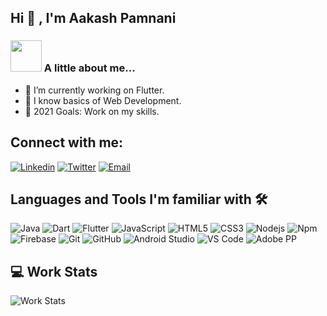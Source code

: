 ## Hi 👋 , I'm Aakash Pamnani

### <img src="https://media3.giphy.com/media/GasKeLJHeOD4K50B7V/giphy.gif?cid=ecf05e47gre5hqmval2mytgllbn49cu0g5lbn6b3ujz8ejpk&rid=giphy.gif&ct=s" width="50"> A little about me...
- 🔭 I’m currently working on Flutter.
- 🌱 I know basics of Web Development.
- 🥅 2021 Goals: Work on my skills.


## Connect with me:

[![Linkedin](https://img.shields.io/badge/LinkedIn-blue.svg?style=for-the-badge&logo=linkedin)][linkedin]
[![Twitter](https://img.shields.io/badge/Twitter-skyblue.svg?style=for-the-badge&logo=twitter)][twitter]
[![Email](https://img.shields.io/badge/Email-white?style=for-the-badge&logo=google-chat)](mailto:aakashpsindhi@gmail.com)
<br />

## Languages and Tools I'm familiar with 🛠 

![Java](https://img.shields.io/badge/-Java-5B4638?style=flat-square&logo=java&logoColor=ffffff)
![Dart](https://img.shields.io/badge/-Dart-000000?style=flat-square&logo=dart&logoColor=ffffff)
![Flutter](https://img.shields.io/badge/-Flutter-0000FF?style=flat-square&logo=Flutter&logoColor=ffffff)
![JavaScript](https://img.shields.io/badge/-JavaScript-%23F7DF1C?style=flat-square&logo=javascript&logoColor=000000&labelColor=%23F7DF1C&color=%23FFCE5A)
![HTML5](https://img.shields.io/badge/-HTML5-%23E44D27?style=flat-square&logo=html5&logoColor=ffffff)
![CSS3](https://img.shields.io/badge/-CSS3-%231572B6?style=flat-square&logo=css3)
![Nodejs](https://img.shields.io/badge/-Nodejs-339933?style=flat-square&logo=Node.js&logoColor=ffffff)
![Npm](https://img.shields.io/badge/-npm-CB3837?style=flat-square&logo=npm)
![Firebase](https://img.shields.io/badge/-Firebase-FFCA28?style=flat-square&logo=firebase&logoColor=ffffff)
![Git](https://img.shields.io/badge/-Git-%23F05032?style=flat-square&logo=git&logoColor=%23ffffff)
![GitHub](https://img.shields.io/badge/-GitHub-181717?style=flat-square&logo=github)
![Android Studio](https://img.shields.io/badge/-AndroidStudio-2C2255?style=flat-square&logo=android&logoColor=ffffff)
![VS Code](https://img.shields.io/badge/-VS%20Code-007ACC?style=flat-square&logo=visual-studio-code&logoColor=ffffff)
![Adobe PP](https://img.shields.io/badge/-Adobe%20Premiere%20Pro-CB3837?style=flat-square&logo=adobe-Premiere-Pro&logoColor=ffffff)

## 💻 Work Stats

![Work Stats](https://github-readme-stats.vercel.app/api?username=aakashpsindhi&show_icons=true&hide_border=true&count_private=true&theme=dark)

[github]: https://github.com/aakashpsindhi
[twitter]: https://twitter.com/Aakash_P_

[linkedin]: https://linkedin.com/in/aakashpsindhi
